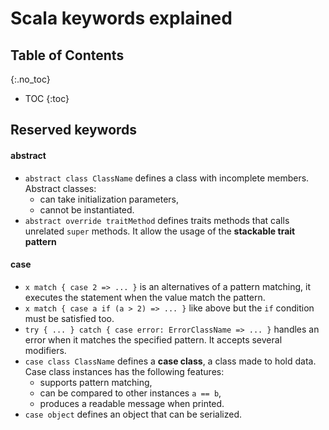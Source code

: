 # Scala keywords explained

## Table of Contents
{:.no_toc}

* TOC
{:toc}

## Reserved keywords

#### abstract

* `abstract class ClassName` defines a class with incomplete members.
  Abstract classes:
  * can take initialization parameters,
  * cannot be instantiated.
* `abstract override traitMethod` defines traits methods that calls unrelated
  `super` methods. It allow the usage of the **stackable trait pattern**

#### case

* `x match { case 2 => ... }` is an alternatives of a pattern matching,
  it executes the statement when the value match the pattern.
* `x match { case a if (a > 2) => ... }` like above but the `if` condition
  must be satisfied too.
* `try { ... } catch { case error: ErrorClassName => ... }`
  handles an error when it matches the specified pattern. It accepts several modifiers.
* `case class ClassName` defines a **case class**, a class made to hold data.
  Case class instances has the following features:
  * supports pattern matching,
  * can be compared to other instances `a == b`,
  * produces a readable message when printed.
* `case object` defines an object that can be serialized.

